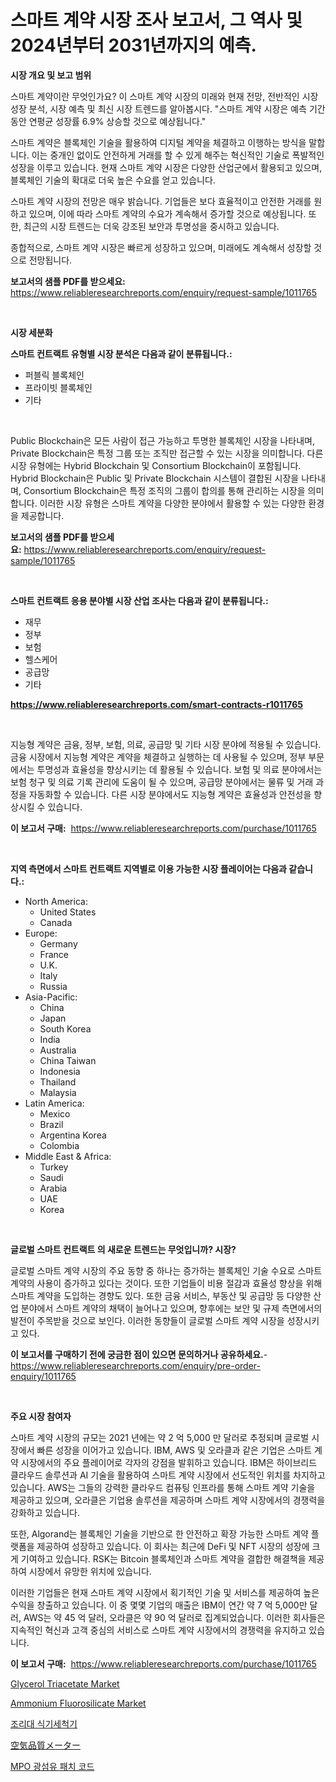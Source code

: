 <p><h1>스마트 계약 시장 조사 보고서, 그 역사 및 2024년부터 2031년까지의 예측.</h1></p><p><strong>시장 개요 및 보고 범위</strong></p>
<p><p>스마트 계약이란 무엇인가요? 이 스마트 계약 시장의 미래와 현재 전망, 전반적인 시장 성장 분석, 시장 예측 및 최신 시장 트렌드를 알아봅시다. "스마트 계약 시장은 예측 기간 동안 연평균 성장률 6.9% 상승할 것으로 예상됩니다."</p><p>스마트 계약은 블록체인 기술을 활용하여 디지털 계약을 체결하고 이행하는 방식을 말합니다. 이는 중개인 없이도 안전하게 거래를 할 수 있게 해주는 혁신적인 기술로 폭발적인 성장을 이루고 있습니다. 현재 스마트 계약 시장은 다양한 산업군에서 활용되고 있으며, 블록체인 기술의 확대로 더욱 높은 수요를 얻고 있습니다.</p><p>스마트 계약 시장의 전망은 매우 밝습니다. 기업들은 보다 효율적이고 안전한 거래를 원하고 있으며, 이에 따라 스마트 계약의 수요가 계속해서 증가할 것으로 예상됩니다. 또한, 최근의 시장 트렌드는 더욱 강조된 보안과 투명성을 중시하고 있습니다.</p><p>종합적으로, 스마트 계약 시장은 빠르게 성장하고 있으며, 미래에도 계속해서 성장할 것으로 전망됩니다.</p></p>
<p><strong>보고서의 샘플 PDF를 받으세요:</strong> <a href="https://www.reliableresearchreports.com/enquiry/request-sample/1011765">https://www.reliableresearchreports.com/enquiry/request-sample/1011765</a></p>
<p>&nbsp;</p>
<p><strong>시장 세분화</strong></p>
<p><strong>스마트 컨트랙트 유형별 시장 분석은 다음과 같이 분류됩니다.:</strong></p>
<p><ul><li>퍼블릭 블록체인</li><li>프라이빗 블록체인</li><li>기타</li></ul></p>
<p>&nbsp;</p>
<p><p>Public Blockchain은 모든 사람이 접근 가능하고 투명한 블록체인 시장을 나타내며, Private Blockchain은 특정 그룹 또는 조직만 접근할 수 있는 시장을 의미합니다. 다른 시장 유형에는 Hybrid Blockchain 및 Consortium Blockchain이 포함됩니다. Hybrid Blockchain은 Public 및 Private Blockchain 시스템이 결합된 시장을 나타내며, Consortium Blockchain은 특정 조직의 그룹이 합의를 통해 관리하는 시장을 의미합니다. 이러한 시장 유형은 스마트 계약을 다양한 분야에서 활용할 수 있는 다양한 환경을 제공합니다.</p></p>
<p><strong>보고서의 샘플 PDF를 받으세요:</strong>&nbsp;<a href="https://www.reliableresearchreports.com/enquiry/request-sample/1011765">https://www.reliableresearchreports.com/enquiry/request-sample/1011765</a></p>
<p>&nbsp;</p>
<p><strong> 스마트 컨트랙트 응용 분야별 시장 산업 조사는 다음과 같이 분류됩니다.:</strong></p>
<p><ul><li>재무</li><li>정부</li><li>보험</li><li>헬스케어</li><li>공급망</li><li>기타</li></ul></p>
<p><strong><a href="https://www.reliableresearchreports.com/smart-contracts-r1011765">https://www.reliableresearchreports.com/smart-contracts-r1011765</a></strong></p>
<p>&nbsp;</p>
<p><p>지능형 계약은 금융, 정부, 보험, 의료, 공급망 및 기타 시장 분야에 적용될 수 있습니다. 금융 시장에서 지능형 계약은 계약을 체결하고 실행하는 데 사용될 수 있으며, 정부 부문에서는 투명성과 효율성을 향상시키는 데 활용될 수 있습니다. 보험 및 의료 분야에서는 보험 청구 및 의료 기록 관리에 도움이 될 수 있으며, 공급망 분야에서는 물류 및 거래 과정을 자동화할 수 있습니다. 다른 시장 분야에서도 지능형 계약은 효율성과 안전성을 향상시킬 수 있습니다.</p></p>
<p><strong>이 보고서 구매:</strong>&nbsp; <a href="https://www.reliableresearchreports.com/purchase/1011765">https://www.reliableresearchreports.com/purchase/1011765</a></p>
<p>&nbsp;</p>
<p><strong>지역 측면에서 스마트 컨트랙트 지역별로 이용 가능한 시장 플레이어는 다음과 같습니다.:</strong></p>
<p><ul>
    <li>
        North America:
        <ul>
            <li>United States</li>
            <li>Canada</li>
        </ul>
    </li>
    <li>
        Europe:
        <ul>
            <li>Germany</li>
            <li>France</li>
            <li>U.K.</li>
            <li>Italy</li>
            <li>Russia</li>
        </ul>
    </li>
    <li>
        Asia-Pacific:
        <ul>
            <li>China</li>
            <li>Japan</li>
            <li>South Korea</li>
            <li>India</li>
            <li>Australia</li>
            <li>China Taiwan</li>
            <li>Indonesia</li>
            <li>Thailand</li>
            <li>Malaysia</li>
        </ul>
    </li>
    <li>
        Latin America:
        <ul>
            <li>Mexico</li>
            <li>Brazil</li>
            <li>Argentina Korea</li>
            <li>Colombia</li>
        </ul>
    </li>
    <li>
        Middle East & Africa:
        <ul>
            <li>Turkey</li>
            <li>Saudi</li>
            <li>Arabia</li>
            <li>UAE</li>
            <li>Korea</li>
        </ul>
    </li>
    </ul></p>
<p>&nbsp;</p>
<p><strong>글로벌 스마트 컨트랙트 의 새로운 트렌드는 무엇입니까? 시장?</strong></p>
<p><p>글로벌 스마트 계약 시장의 주요 동향 중 하나는 증가하는 블록체인 기술 수요로 스마트 계약의 사용이 증가하고 있다는 것이다. 또한 기업들이 비용 절감과 효율성 향상을 위해 스마트 계약을 도입하는 경향도 있다. 또한 금융 서비스, 부동산 및 공급망 등 다양한 산업 분야에서 스마트 계약의 채택이 늘어나고 있으며, 향후에는 보안 및 규제 측면에서의 발전이 주목받을 것으로 보인다. 이러한 동향들이 글로벌 스마트 계약 시장을 성장시키고 있다.</p></p>
<p><strong>이 보고서를 구매하기 전에 궁금한 점이 있으면 문의하거나 공유하세요.</strong>- <a href="https://www.reliableresearchreports.com/enquiry/pre-order-enquiry/1011765">https://www.reliableresearchreports.com/enquiry/pre-order-enquiry/1011765</a></p>
<p>&nbsp;</p>
<p><strong>주요 시장 참여자</strong></p>
<p><p>스마트 계약 시장의 규모는 2021 년에는 약 2 억 5,000 만 달러로 추정되며 글로벌 시장에서 빠른 성장을 이어가고 있습니다. IBM, AWS 및 오라클과 같은 기업은 스마트 계약 시장에서의 주요 플레이어로 각자의 강점을 발휘하고 있습니다. IBM은 하이브리드 클라우드 솔루션과 AI 기술을 활용하여 스마트 계약 시장에서 선도적인 위치를 차지하고 있습니다. AWS는 그들의 강력한 클라우드 컴퓨팅 인프라를 통해 스마트 계약 기술을 제공하고 있으며, 오라클은 기업용 솔루션을 제공하며 스마트 계약 시장에서의 경쟁력을 강화하고 있습니다. </p><p>또한, Algorand는 블록체인 기술을 기반으로 한 안전하고 확장 가능한 스마트 계약 플랫폼을 제공하여 성장하고 있습니다. 이 회사는 최근에 DeFi 및 NFT 시장의 성장에 크게 기여하고 있습니다. RSK는 Bitcoin 블록체인과 스마트 계약을 결합한 해결책을 제공하여 시장에서 유망한 위치에 있습니다. </p><p>이러한 기업들은 현재 스마트 계약 시장에서 획기적인 기술 및 서비스를 제공하여 높은 수익을 창출하고 있습니다. 이 중 몇몇 기업의 매출은 IBM이 연간 약 7 억 5,000만 달러, AWS는 약 45 억 달러, 오라클은 약 90 억 달러로 집계되었습니다. 이러한 회사들은 지속적인 혁신과 고객 중심의 서비스로 스마트 계약 시장에서의 경쟁력을 유지하고 있습니다.</p></p>
<p><strong>이 보고서 구매:</strong>&nbsp;&nbsp;<a href="https://www.reliableresearchreports.com/purchase/1011765">https://www.reliableresearchreports.com/purchase/1011765</a></p>
<p><p><a href="https://issuu.com/reportprime-2/docs/glycerol-triacetate-market-size-2030.pptx">Glycerol Triacetate Market</a></p><p><a href="https://issuu.com/reportprime-2/docs/ammonium-fluorosilicate-market-size-2030.pptx">Ammonium Fluorosilicate Market</a></p><p><a href="https://medium.com/@cierrahayes645/%EC%B9%B4%EC%9A%B4%ED%84%B0%ED%83%91-%EC%8B%9D%EA%B8%B0%EC%84%B8%EC%B2%99%EA%B8%B0-%EC%8B%9C%EC%9E%A5-%EA%B2%BD%EC%9F%81-%EB%B6%84%EC%84%9D-%EC%8B%9C%EC%9E%A5-%ED%8A%B8%EB%A0%8C%EB%93%9C-%EB%B0%8F-2031%EB%85%84%EA%B9%8C%EC%A7%80%EC%9D%98-%EC%98%88%EC%B8%A1-51552bdae049">조리대 식기세척기</a></p><p><a href="https://medium.com/@kelscdowell78456/%E3%82%A8%E3%82%A2%E3%82%AF%E3%82%AA%E3%83%AA%E3%83%86%E3%82%A3%E3%83%A1%E3%83%BC%E3%82%BF%E3%83%BC%E5%B8%82%E5%A0%B4%E3%81%AE%E8%A6%8F%E6%A8%A1%E3%81%AF-%E3%82%B0%E3%83%AD%E3%83%BC%E3%83%90%E3%83%AB%E6%A5%AD%E7%95%8C%E3%81%A7%E6%9C%80%E9%81%A9%E3%81%AA%E3%83%9E%E3%83%BC%E3%82%B1%E3%83%86%E3%82%A3%E3%83%B3%E3%82%B0%E3%83%81%E3%83%A3%E3%83%8D%E3%83%AB%E3%82%92%E6%98%8E%E3%82%89%E3%81%8B%E3%81%AB%E3%81%99%E3%82%8B-b25b6b510993">空気品質メーター</a></p><p><a href="https://github.com/sougarounis/Market-Research-Report-List-3/blob/main/650879329664.md">MPO 광섬유 패치 코드</a></p></p>